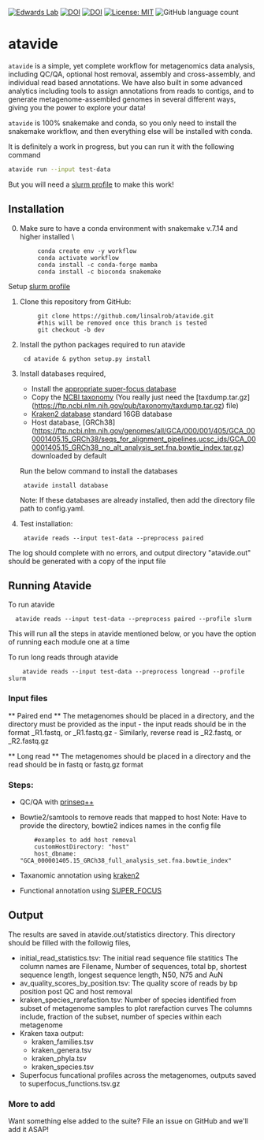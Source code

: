 [![Edwards Lab](https://img.shields.io/badge/Bioinformatics-EdwardsLab-03A9F4)](https://edwards.flinders.edu.au)
[![DOI](https://www.zenodo.org/badge/403921714.svg)](https://www.zenodo.org/badge/latestdoi/403921714)
[![DOI](https://img.shields.io/badge/DOI-WorkflowHub-yellowgreen)](https://doi.org/10.48546/WORKFLOWHUB.WORKFLOW.241.1)
[![License: MIT](https://img.shields.io/badge/License-MIT-yellow.svg)](https://opensource.org/licenses/MIT)
![GitHub language count](https://img.shields.io/github/languages/count/linsalrob/atavide)


# atavide

`atavide` is a simple, yet complete workflow for metagenomics data analysis, including QC/QA, optional host removal, assembly and cross-assembly, and individual read based annotations. We have also built in some advanced analytics including tools to assign annotations from reads to contigs, and to generate metagenome-assembled genomes in several different ways, giving you the power to explore your data!

`atavide` is 100% snakemake and conda, so you only need to install the snakemake workflow, and then everything else will be installed with conda.


It is definitely a work in progress, but you can run it with the following command 

```bash
atavide run --input test-data
```

But you will need a [slurm profile](https://fame.flinders.edu.au/blog/2021/08/02/snakemake-profiles-updated) to make this work!


## Installation 

0. Make sure to have a conda environment with snakemake v.7.14 and higher installed \
        
            conda create env -y workflow
            conda activate workflow
            conda install -c conda-forge mamba
            conda install -c bioconda snakemake
 
 Setup [slurm profile](https://fame.flinders.edu.au/blog/2021/08/02/snakemake-profiles-updated)

1. Clone this repository from GitHub:

            git clone https://github.com/linsalrob/atavide.git
            #this will be removed once this branch is tested
            git checkout -b dev
    
2. Install the python packages required to run atavide

        cd atavide & python setup.py install
   

3. Install databases required,
    - Install the [appropriate super-focus database](https://cloudstor.aarnet.edu.au/plus/s/bjYDqqDXK5u7JiF) 
    - Copy the [NCBI taxonomy](https://ftp.ncbi.nlm.nih.gov/pub/taxonomy/) (You really just need the [taxdump.tar.gz]   (https://ftp.ncbi.nlm.nih.gov/pub/taxonomy/taxdump.tar.gz) file)
    - [Kraken2 database](https://genome-idx.s3.amazonaws.com/kraken/k2_standard_16gb_20220926.tar.gz) standard 16GB database
    - Host database, [GRCh38] (https://ftp.ncbi.nlm.nih.gov/genomes/all/GCA/000/001/405/GCA_000001405.15_GRCh38/seqs_for_alignment_pipelines.ucsc_ids/GCA_000001405.15_GRCh38_no_alt_analysis_set.fna.bowtie_index.tar.gz) downloaded by default
  
    Run the below command to install the databases
    
        atavide install database
        
    Note: If these databases are already installed, then add the directory file path to config.yaml.


4. Test installation: 

        atavide reads --input test-data --preprocess paired
    
  The log should complete with no errors, and output directory "atavide.out" should be generated with a copy of the input file
  

## Running Atavide
    
  To run atavide

      atavide reads --input test-data --preprocess paired --profile slurm
  
  
  This will run all the steps in atavide mentioned below, or you have the option of running each module one at a time
  
  To run long reads through atavide
  
        atavide reads --input test-data --preprocess longread --profile slurm

  ### Input files 
  ** Paired end **
  The metagenomes should be placed in a directory, and the directory must be provided as the input 
    - the input reads should be in the format <filename>_R1.fastq, or <filename>_R1.fastq.gz
    - Similarly, reverse read is <filename>_R2.fastq, or <filename>_R2.fastq.gz

  ** Long read **
  The metagenomes should be placed in a directory and the read should be in fastq or fastq.gz format

  
  ### Steps:  
  - QC/QA with [prinseq++](https://github.com/Adrian-Cantu/PRINSEQ-plus-plus)
  - Bowtie2/samtools to remove reads that mapped to host
    Note: Have to provide the directory, bowtie2 indices names in the config file

            #examples to add host removal 
            customHostDirectory: "host"
            host_dbname: "GCA_000001405.15_GRCh38_full_analysis_set.fna.bowtie_index"

  - Taxanomic annotation using [kraken2](https://github.com/DerrickWood/kraken2)
  - Functional annotation using [SUPER_FOCUS](https://github.com/metageni/SUPER-FOCUS)
   
## Output 
The results are saved in atavide.out/statistics directory. 
This directory should be filled with the followig files, 

- initial_read_statistics.tsv: The initial read sequence file statitics
  The column names are Filename, Number of sequences, total bp, shortest sequence length, longest sequence length, N50, N75 and AuN 
- av_quality_scores_by_position.tsv: The quality score of reads by bp position post QC and host removal 
- kraken_species_rarefaction.tsv: Number of species identified from subset of metagenome samples to plot rarefaction curves 
  The columns include, fraction of the subset, number of species within each metagenome 
- Kraken taxa output:
  - kraken_families.tsv
  - kraken_genera.tsv
  - kraken_phyla.tsv
  - kraken_species.tsv
- Superfocus funcational profiles across the metagenomes, outputs saved to superfocus_functions.tsv.gz
  
### More to add 
Want something else added to the suite? File an issue on GitHub and we'll add it ASAP!




